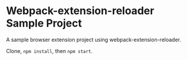 # Webpack-extension-reloader Sample Project

A sample browser extension project using webpack-extension-reloader.

Clone, `npm install`, then `npm start`.
